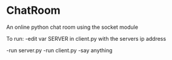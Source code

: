 # ChatRoom
 An online python chat room using the socket module
 
 To run:
  -edit var SERVER in client.py with the servers ip address
  
  -run server.py
  -run client.py
  -say anything
